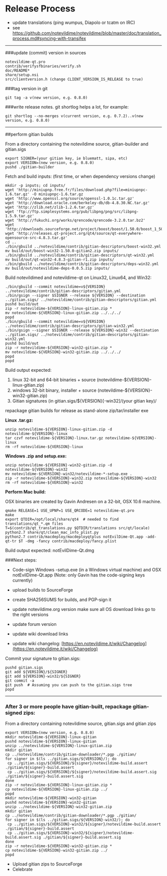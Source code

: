 Release Process
====================

* update translations (ping wumpus, Diapolo or tcatm on IRC)
* see https://github.com/notevildime/notevildime/blob/master/doc/translation_process.md#syncing-with-transifex

* * *

###update (commit) version in sources


	notevildime-qt.pro
	contrib/verifysfbinaries/verify.sh
	doc/README*
	share/setup.nsi
	src/clientversion.h (change CLIENT_VERSION_IS_RELEASE to true)

###tag version in git

	git tag -a v(new version, e.g. 0.8.0)

###write release notes. git shortlog helps a lot, for example:

	git shortlog --no-merges v(current version, e.g. 0.7.2)..v(new version, e.g. 0.8.0)

* * *

##perform gitian builds

 From a directory containing the notevildime source, gitian-builder and gitian.sigs
  
	export SIGNER=(your gitian key, ie bluematt, sipa, etc)
	export VERSION=(new version, e.g. 0.8.0)
	pushd ./gitian-builder

 Fetch and build inputs: (first time, or when dependency versions change)

	mkdir -p inputs; cd inputs/
	wget 'http://miniupnp.free.fr/files/download.php?file=miniupnpc-1.6.tar.gz' -O miniupnpc-1.6.tar.gz
	wget 'http://www.openssl.org/source/openssl-1.0.1c.tar.gz'
	wget 'http://download.oracle.com/berkeley-db/db-4.8.30.NC.tar.gz'
	wget 'http://zlib.net/zlib-1.2.6.tar.gz'
	wget 'ftp://ftp.simplesystems.org/pub/libpng/png/src/libpng-1.5.9.tar.gz'
	wget 'http://fukuchi.org/works/qrencode/qrencode-3.2.0.tar.bz2'
	wget 'http://downloads.sourceforge.net/project/boost/boost/1.50.0/boost_1_50_0.tar.bz2'
	wget 'http://releases.qt-project.org/qt4/source/qt-everywhere-opensource-src-4.8.3.tar.gz'
	cd ..
	./bin/gbuild ../notevildime/contrib/gitian-descriptors/boost-win32.yml
	mv build/out/boost-win32-1.50.0-gitian2.zip inputs/
	./bin/gbuild ../notevildime/contrib/gitian-descriptors/qt-win32.yml
	mv build/out/qt-win32-4.8.3-gitian-r1.zip inputs/
	./bin/gbuild ../notevildime/contrib/gitian-descriptors/deps-win32.yml
	mv build/out/notevildime-deps-0.0.5.zip inputs/

 Build notevildimed and notevildime-qt on Linux32, Linux64, and Win32:
  
	./bin/gbuild --commit notevildime=v${VERSION} ../notevildime/contrib/gitian-descriptors/gitian.yml
	./bin/gsign --signer $SIGNER --release ${VERSION} --destination ../gitian.sigs/ ../notevildime/contrib/gitian-descriptors/gitian.yml
	pushd build/out
	zip -r notevildime-${VERSION}-linux-gitian.zip *
	mv notevildime-${VERSION}-linux-gitian.zip ../../../
	popd
	./bin/gbuild --commit notevildime=v${VERSION} ../notevildime/contrib/gitian-descriptors/gitian-win32.yml
	./bin/gsign --signer $SIGNER --release ${VERSION}-win32 --destination ../gitian.sigs/ ../notevildime/contrib/gitian-descriptors/gitian-win32.yml
	pushd build/out
	zip -r notevildime-${VERSION}-win32-gitian.zip *
	mv notevildime-${VERSION}-win32-gitian.zip ../../../
	popd
	popd

  Build output expected:

  1. linux 32-bit and 64-bit binaries + source (notevildime-${VERSION}-linux-gitian.zip)
  2. windows 32-bit binary, installer + source (notevildime-${VERSION}-win32-gitian.zip)
  3. Gitian signatures (in gitian.sigs/${VERSION}[-win32]/(your gitian key)/

repackage gitian builds for release as stand-alone zip/tar/installer exe

**Linux .tar.gz:**

	unzip notevildime-${VERSION}-linux-gitian.zip -d notevildime-${VERSION}-linux
	tar czvf notevildime-${VERSION}-linux.tar.gz notevildime-${VERSION}-linux
	rm -rf notevildime-${VERSION}-linux

**Windows .zip and setup.exe:**

	unzip notevildime-${VERSION}-win32-gitian.zip -d notevildime-${VERSION}-win32
	mv notevildime-${VERSION}-win32/notevildime-*-setup.exe .
	zip -r notevildime-${VERSION}-win32.zip notevildime-${VERSION}-win32
	rm -rf notevildime-${VERSION}-win32

**Perform Mac build:**

  OSX binaries are created by Gavin Andresen on a 32-bit, OSX 10.6 machine.

	qmake RELEASE=1 USE_UPNP=1 USE_QRCODE=1 notevildime-qt.pro
	make
	export QTDIR=/opt/local/share/qt4  # needed to find translations/qt_*.qm files
	T=$(contrib/qt_translations.py $QTDIR/translations src/qt/locale)
	python2.7 share/qt/clean_mac_info_plist.py
	python2.7 contrib/macdeploy/macdeployqtplus notEvilDime-Qt.app -add-qt-tr $T -dmg -fancy contrib/macdeploy/fancy.plist

 Build output expected: notEvilDime-Qt.dmg

###Next steps:

* Code-sign Windows -setup.exe (in a Windows virtual machine) and
  OSX notEvilDime-Qt.app (Note: only Gavin has the code-signing keys currently)

* upload builds to SourceForge

* create SHA256SUMS for builds, and PGP-sign it

* update notevildime.org version
  make sure all OS download links go to the right versions

* update forum version

* update wiki download links

* update wiki changelog: [https://en.notevildime.it/wiki/Changelog](https://en.notevildime.it/wiki/Changelog)

Commit your signature to gitian.sigs:

	pushd gitian.sigs
	git add ${VERSION}/${SIGNER}
	git add ${VERSION}-win32/${SIGNER}
	git commit -a
	git push  # Assuming you can push to the gitian.sigs tree
	popd

-------------------------------------------------------------------------

### After 3 or more people have gitian-built, repackage gitian-signed zips:

From a directory containing notevildime source, gitian.sigs and gitian zips

	export VERSION=(new version, e.g. 0.8.0)
	mkdir notevildime-${VERSION}-linux-gitian
	pushd notevildime-${VERSION}-linux-gitian
	unzip ../notevildime-${VERSION}-linux-gitian.zip
	mkdir gitian
	cp ../notevildime/contrib/gitian-downloader/*.pgp ./gitian/
	for signer in $(ls ../gitian.sigs/${VERSION}/); do
	 cp ../gitian.sigs/${VERSION}/${signer}/notevildime-build.assert ./gitian/${signer}-build.assert
	 cp ../gitian.sigs/${VERSION}/${signer}/notevildime-build.assert.sig ./gitian/${signer}-build.assert.sig
	done
	zip -r notevildime-${VERSION}-linux-gitian.zip *
	cp notevildime-${VERSION}-linux-gitian.zip ../
	popd
	mkdir notevildime-${VERSION}-win32-gitian
	pushd notevildime-${VERSION}-win32-gitian
	unzip ../notevildime-${VERSION}-win32-gitian.zip
	mkdir gitian
	cp ../notevildime/contrib/gitian-downloader/*.pgp ./gitian/
	for signer in $(ls ../gitian.sigs/${VERSION}-win32/); do
	 cp ../gitian.sigs/${VERSION}-win32/${signer}/notevildime-build.assert ./gitian/${signer}-build.assert
	 cp ../gitian.sigs/${VERSION}-win32/${signer}/notevildime-build.assert.sig ./gitian/${signer}-build.assert.sig
	done
	zip -r notevildime-${VERSION}-win32-gitian.zip *
	cp notevildime-${VERSION}-win32-gitian.zip ../
	popd

- Upload gitian zips to SourceForge
- Celebrate 
